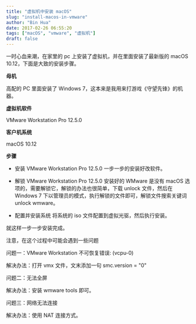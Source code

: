 ```yaml
---
title: "虚拟机中安装 macOS"
slug: "install-macos-in-vmware"
author: "Bin Hua"
date: 2017-02-26 06:55:20
tags: ["macOS", "vmware", "虚拟机"]
draft: false
---
```


一时心血来潮，在家里的 pc 上安装了虚拟机，并在里面安装了最新版的 macOS 10.12，下面是大致的安装步骤。

**母机**

高配的 PC 里面安装了 Windows 7，这本来是我用来打游戏《守望先锋》的机器。

**虚拟机软件**

VMware Workstation Pro 12.5.0

**客户机系统**

macOS 10.12

**步骤**

- 安装 VMware Workstation Pro 12.5.0 一步一步的安装好改软件。 

- 解锁 VMware Workstation Pro 12.5.0 安装好的 WMware 是没有 macOS 选项的，需要解锁它，解锁的办法也很简单，下载 unlock 文件，然后在 Windows 7 下以管理员的模式，执行解锁的文件即可，解锁文件搜索关键词 unlock wmware。 

- 配置并安装系统 将系统的 iso 文件配置到虚拟光驱，然后执行安装。 

就这样一步一步安装完成。

注意，在这个过程中可能会遇到一些问题

问题一：VMware Workstation 不可恢复错误: (vcpu-0)

解决办法：打开 vmx 文件，文末添加一句 smc.version = "0"

问题二：无法全屏

解决办法：安装 wmware tools 即可。

问题三：网络无法连接

解决办法：使用 NAT 连接方式。